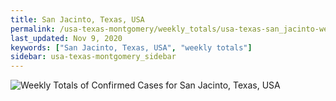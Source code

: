 ```yaml
---
title: San Jacinto, Texas, USA
permalink: /usa-texas-montgomery/weekly_totals/usa-texas-san_jacinto-weekly_totals.html
last_updated: Nov 9, 2020
keywords: ["San Jacinto, Texas, USA", "weekly totals"]
sidebar: usa-texas-montgomery_sidebar
---
```


![Weekly Totals of Confirmed Cases for San Jacinto, Texas, USA](/covid_tracker/images/graphs/usa-texas-san_jacinto-weekly_totals_graph.png)
